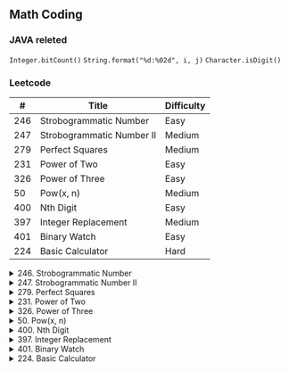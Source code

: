 ## Math Coding

### JAVA releted
`Integer.bitCount()`
`String.format("%d:%02d", i, j)`
`Character.isDigit()`
### Leetcode

\#| Title|Difficulty
--|--|--
246 |   Strobogrammatic Number  |  Easy
247  |  Strobogrammatic Number II   | Medium
279  |  Perfect Squares  |  Medium
231  |  Power of Two |   Easy
326   | Power of Three   | Easy
50  |  Pow(x, n)  |  Medium
400   | Nth Digit  |  Easy
397   | Integer Replacement    |Medium
401   | Binary Watch  |  Easy
224  |  Basic Calculator   | Hard

<details>
<summary>246. Strobogrammatic Number</summary>
A strobogrammatic number is a number that looks the same when rotated 180 degrees (looked at upside down).

Write a function to determine if a number is strobogrammatic. The number is represented as a string.

Example 1:

Input:  "69"
Output: true
Example 2:

Input:  "88"
Output: true
Example 3:

Input:  "962"
Output: false
</details>

<details>
<summary>247. Strobogrammatic Number II</summary>
A strobogrammatic number is a number that looks the same when rotated 180 degrees (looked at upside down).

Find all strobogrammatic numbers that are of length = n.

For example,
Given n = 2, return ["11","69","88","96"].

Hint:

Try to use recursion and notice that it should recurse with n - 2 instead of n - 1.
</details>

<details>
<summary>279. Perfect Squares</summary>
Given a positive integer n, find the least number of perfect square numbers (for example, 1, 4, 9, 16, ...) which sum to n.

Example 1:

Input: n = 12
Output: 3 
Explanation: 12 = 4 + 4 + 4.
</details>

<details>
<summary>231. Power of Two</summary>
Given an integer, write a function to determine if it is a power of two.

Example 1:

Input: 1
Output: true 
Explanation: 20 = 1
Example 2:

Input: 16
Output: true
Explanation: 24 = 16
</details>

<details>
<summary>326. Power of Three</summary>
Given an integer, write a function to determine if it is a power of three.

Example 1:

Input: 27
Output: true
Example 2:

Input: 0
Output: false
</details>

<details>
<summary>50. Pow(x, n)</summary>
Implement pow(x, n), which calculates x raised to the power n (xn).

Example 1:

Input: 2.00000, 10
Output: 1024.00000
Example 2:

Input: 2.10000, 3
Output: 9.26100
Example 3:

Input: 2.00000, -2
Output: 0.25000
Explanation: 2-2 = 1/22 = 1/4 = 0.25
</details>

<details>
<summary>400. Nth Digit</summary>
Find the nth digit of the infinite integer sequence 1, 2, 3, 4, 5, 6, 7, 8, 9, 10, 11, ...

Note:
n is positive and will fit within the range of a 32-bit signed integer (n < 231).

Example 1:

Input:
3

Output:
3
Example 2:

Input:
11

Output:
0

Explanation:
The 11th digit of the sequence 1, 2, 3, 4, 5, 6, 7, 8, 9, 10, 11, ... is a 0, which is part of the number 10.
</details>

<details>
<summary>397. Integer Replacement </summary>
Given a positive integer n and you can do operations as follow:

If n is even, replace n with n/2.
If n is odd, you can replace n with either n + 1 or n - 1.
What is the minimum number of replacements needed for n to become 1?

Example 1:

Input:
8

Output:
3

Explanation:
8 -> 4 -> 2 -> 1
</details>

<details>
<summary>401. Binary Watch</summary>
A binary watch has 4 LEDs on the top which represent the hours (0-11), and the 6 LEDs on the bottom represent the minutes (0-59).

Each LED represents a zero or one, with the least significant bit on the right.
</details>

<details>
<summary>224. Basic Calculator</summary>
Implement a basic calculator to evaluate a simple expression string.

The expression string may contain open ( and closing parentheses ), the plus + or minus sign -, non-negative integers and empty spaces .

Example 1:

Input: "1 + 1"
Output: 2
Example 2:

Input: " 2-1 + 2 "
Output: 3
</details>
